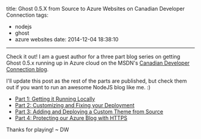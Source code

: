 title: Ghost 0.5.X from Source to Azure Websites on Canadian Developer Connection
tags:
  - nodejs
  - ghost
  - azure websites
date: 2014-12-04 18:38:10
---

<!-- more -->

<!--
![Ghost 0.5.X from Source to Azure Websites on Canadian Developer Connection](http://www.davidwesst.com/content/images/2014/12/ghostlovesazure.png)
-->

Check it out! I am a guest author for a three part blog series on getting Ghost 0.5.x running up in Azure cloud on the MSDN's [Canadian Developer Connection blog](http://blogs.msdn.com/b/cdndevs/).

I'll update this post as the rest of the parts are published, but check them out if you want to run an awesome NodeJS blog like me. :)

*   [Part 1: Getting it Running Locally](http://d.wes.st/11VgfU5)
*   [Part 2: Customizing and Fixing your Deployment](http://d.wes.st/1A0TCZy)
*   [Part 3: Adding and Deploying a Custom Theme from Source](http://d.wes.st/12MU1Uv)
*   [Part 4: Protecting our Azure Blog with HTTPS](http://d.wes.st/1BS7hU9)

Thanks for playing! ~ DW